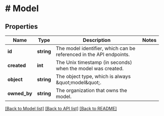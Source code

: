 # # Model

## Properties

Name | Type | Description | Notes
------------ | ------------- | ------------- | -------------
**id** | **string** | The model identifier, which can be referenced in the API endpoints. |
**created** | **int** | The Unix timestamp (in seconds) when the model was created. |
**object** | **string** | The object type, which is always \&quot;model\&quot;. |
**owned_by** | **string** | The organization that owns the model. |

[[Back to Model list]](../../README.md#models) [[Back to API list]](../../README.md#endpoints) [[Back to README]](../../README.md)
